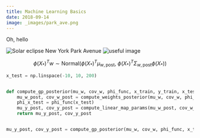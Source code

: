 ```yaml
---
title: Machine Learning Basics
date: 2018-09-14
image: _images/park_ave.png
---
```


Oh, hello

![Solar eclipse New York Park Avenue](/_images/park_ave.jpg)
![useful image]({filename}/_images/park_ave.png)

$$
\phi(X_{*})^Tw \sim \text{Normal}(\phi(X_{*})^T\mu_{w, \text{post}},\ \phi(X_{*})^T \Sigma_{w, \text{post}}\phi(X_{*}))
$$

```python
x_test = np.linspace(-10, 10, 200)


def compute_gp_posterior(mu_w, cov_w, phi_func, x_train, y_train, x_test):
    mu_w_post, cov_w_post = compute_weights_posterior(mu_w, cov_w, phi_func, x_train, y_train)
    phi_x_test = phi_func(x_test)
    mu_y_post, cov_y_post = compute_linear_map_params(mu_w_post, cov_w_post, phi_x_test)
    return mu_y_post, cov_y_post


mu_y_post, cov_y_post = compute_gp_posterior(mu_w, cov_w, phi_func, x_train, y_train, x_test)
```
